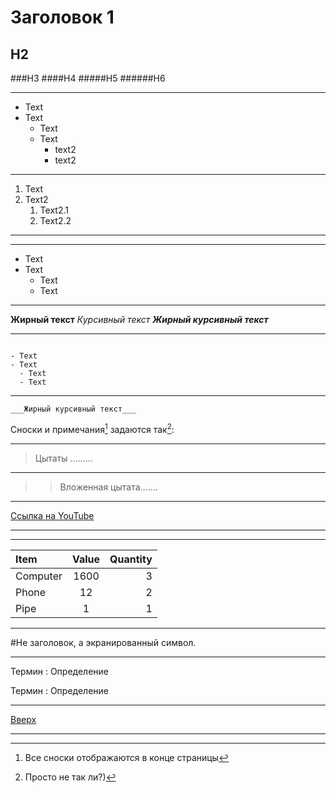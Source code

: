 <a id="Up"></a>

# Заголовок 1
## H2
###H3
####H4
#####H5
######H6
___

* Text
* Text
  * Text
  * Text
    * text2
    * text2
  
---
1. Text
2. Text2
   1. Text2.1
   2. Text2.2
___
***
- Text
- Text
  - Text
  - Text
***
__Жирный текст__
_Курсивный текст_
___Жирный курсивный текст___
___

```

- Text
- Text
  - Text
  - Text

```
***
    ___Жирный курсивный текст___


Сноски и примечания[^1] задаются так[^2]:

___
>Цытаты .........
___
>>Вложенная цытата.......
___
[Ссылка на YouTube](https://www.youtube.com/)
___


[^1]: Все сноски отображаются в конце страницы
[^2]: Просто не так ли?)

___
Item      | Value | Quantity
:-------- |:-----:| -------:
Computer  | 1600  | 3
Phone     | 12    | 2
Pipe      | 1     | 1

___

\#Не заголовок, а экранированный символ.
___

Термин
: Определение

Термин
: Определение

___

[Вверх](#Up)
___









